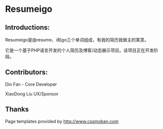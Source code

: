# Resumeigo

## Introductions:
Resumeigo是由resume、i和go三个单词组成，有我的简历我做主的寓意。

它是一个基于PHP语言开发的个人简历及博客/动态展示项目。该项目正在开发阶段。

## Contributors:
Din Fan - Core Developer

XiaoDong Liu UX/Sponsor

## Thanks
Page templates provided by http://www.cssmoban.com
